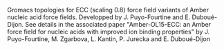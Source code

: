 Gromacs topologies for ECC (scaling 0.8) force field variants of Amber nucleic acid force fields. Developped by J. Puyo-Fourtine and E. Duboué-Dijon. See details in the associated paper "Amber-OL15-ECC: an Amber force field for nucleic acids with improved ion binding properties" by J. Puyo-Fourtine, M. Zgarbova, L. Kantin, P. Jurecka and E. Duboué-Dijon

